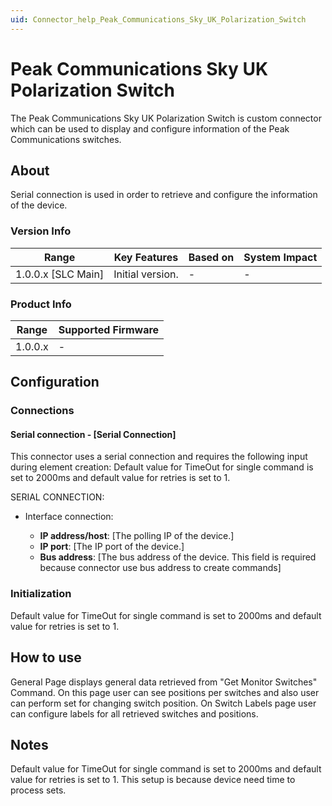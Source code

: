 ```yaml
---
uid: Connector_help_Peak_Communications_Sky_UK_Polarization_Switch
---
```


# Peak Communications Sky UK Polarization Switch

The Peak Communications Sky UK Polarization Switch is custom connector which can be used to display and configure information of the Peak Communications switches.

## About
Serial connection is used in order to retrieve and configure the information of the device.
### Version Info

| Range            | Key Features | Based on | System Impact |
|----------------------|------------------|--------------|-------------------|
| 1.0.0.x [SLC Main] | Initial version. | -           | -                |

### Product Info

| Range | Supported Firmware |
|-----------|------------------------|
| 1.0.0.x   | -                     |
## Configuration

### Connections
#### Serial connection - [Serial Connection]

This connector uses a serial connection and requires the following input during element creation:
Default value for TimeOut for single command is set to 2000ms and default value for retries is set to 1.

SERIAL CONNECTION:
- Interface connection:

  - **IP address/host**: [The polling IP of the device.]
  - **IP port**: [The IP port of the device.]
  - **Bus address**: [The bus address of the device. This field is required because connector use bus address to create commands]

### Initialization
Default value for TimeOut for single command is set to 2000ms and default value for retries is set to 1.

## How to use

General Page displays general data retrieved from "Get Monitor Switches" Command. On this page user can see positions per switches and also user can perform set for changing switch position.
On Switch Labels page user can configure labels for all retrieved switches and positions.

## Notes

Default value for TimeOut for single command is set to 2000ms and default value for retries is set to 1. This setup is because device need time to process sets.
